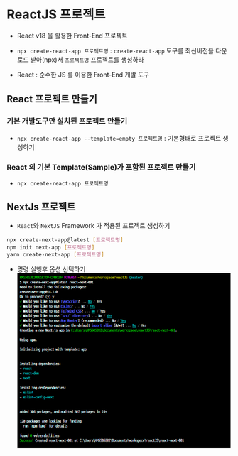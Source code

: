 # ReactJS 프로젝트

- React v18 을 활용한 Front-End 프로젝트

- `npx create-react-app 프로젝트명` : `create-react-app` 도구를 최신버전을 다운로드 받아(npx)서 `프로젝트명` 프로젝트를 생성하라
- React : 순수한 JS 를 이용한 Front-End 개발 도구

## React 프로젝트 만들기

### 기본 개발도구만 설치된 프로젝트 만들기

- `npx create-react-app --template=empty 프로젝트명` : 기본형태로 프로젝트 생성하기

### React 의 기본 Template(Sample)가 포함된 프로젝트 만들기

- `npx create-react-app 프로젝트명`

## NextJs 프로젝트

- `React`와 `NextJS` Framework 가 적용된 프로젝트 생성하기

```bash
npx create-next-app@latest [프로젝트명]
npm init next-app [프로젝트명]
yarn create-next-app [프로젝트명]
```

- 명령 실행후 옵션 선택하기
  ![alt text](image.png)
